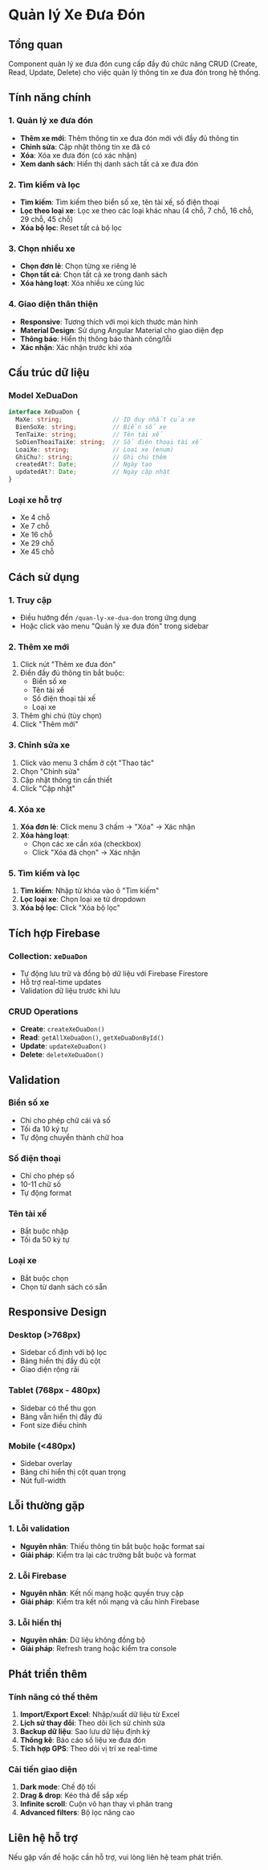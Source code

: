# Quản lý Xe Đưa Đón

## Tổng quan
Component quản lý xe đưa đón cung cấp đầy đủ chức năng CRUD (Create, Read, Update, Delete) cho việc quản lý thông tin xe đưa đón trong hệ thống.

## Tính năng chính

### 1. Quản lý xe đưa đón
- **Thêm xe mới**: Thêm thông tin xe đưa đón mới với đầy đủ thông tin
- **Chỉnh sửa**: Cập nhật thông tin xe đã có
- **Xóa**: Xóa xe đưa đón (có xác nhận)
- **Xem danh sách**: Hiển thị danh sách tất cả xe đưa đón

### 2. Tìm kiếm và lọc
- **Tìm kiếm**: Tìm kiếm theo biển số xe, tên tài xế, số điện thoại
- **Lọc theo loại xe**: Lọc xe theo các loại khác nhau (4 chỗ, 7 chỗ, 16 chỗ, 29 chỗ, 45 chỗ)
- **Xóa bộ lọc**: Reset tất cả bộ lọc

### 3. Chọn nhiều xe
- **Chọn đơn lẻ**: Chọn từng xe riêng lẻ
- **Chọn tất cả**: Chọn tất cả xe trong danh sách
- **Xóa hàng loạt**: Xóa nhiều xe cùng lúc

### 4. Giao diện thân thiện
- **Responsive**: Tương thích với mọi kích thước màn hình
- **Material Design**: Sử dụng Angular Material cho giao diện đẹp
- **Thông báo**: Hiển thị thông báo thành công/lỗi
- **Xác nhận**: Xác nhận trước khi xóa

## Cấu trúc dữ liệu

### Model XeDuaDon
```typescript
interface XeDuaDon {
  MaXe: string;              // ID duy nhất của xe
  BienSoXe: string;          // Biển số xe
  TenTaiXe: string;          // Tên tài xế
  SoDienThoaiTaiXe: string;  // Số điện thoại tài xế
  LoaiXe: string;            // Loại xe (enum)
  GhiChu?: string;           // Ghi chú thêm
  createdAt?: Date;          // Ngày tạo
  updatedAt?: Date;          // Ngày cập nhật
}
```

### Loại xe hỗ trợ
- Xe 4 chỗ
- Xe 7 chỗ  
- Xe 16 chỗ
- Xe 29 chỗ
- Xe 45 chỗ

## Cách sử dụng

### 1. Truy cập
- Điều hướng đến `/quan-ly-xe-dua-don` trong ứng dụng
- Hoặc click vào menu "Quản lý xe đưa đón" trong sidebar

### 2. Thêm xe mới
1. Click nút "Thêm xe đưa đón"
2. Điền đầy đủ thông tin bắt buộc:
   - Biển số xe
   - Tên tài xế
   - Số điện thoại tài xế
   - Loại xe
3. Thêm ghi chú (tùy chọn)
4. Click "Thêm mới"

### 3. Chỉnh sửa xe
1. Click vào menu 3 chấm ở cột "Thao tác"
2. Chọn "Chỉnh sửa"
3. Cập nhật thông tin cần thiết
4. Click "Cập nhật"

### 4. Xóa xe
1. **Xóa đơn lẻ**: Click menu 3 chấm → "Xóa" → Xác nhận
2. **Xóa hàng loạt**: 
   - Chọn các xe cần xóa (checkbox)
   - Click "Xóa đã chọn" → Xác nhận

### 5. Tìm kiếm và lọc
1. **Tìm kiếm**: Nhập từ khóa vào ô "Tìm kiếm"
2. **Lọc loại xe**: Chọn loại xe từ dropdown
3. **Xóa bộ lọc**: Click "Xóa bộ lọc"

## Tích hợp Firebase

### Collection: `xeDuaDon`
- Tự động lưu trữ và đồng bộ dữ liệu với Firebase Firestore
- Hỗ trợ real-time updates
- Validation dữ liệu trước khi lưu

### CRUD Operations
- **Create**: `createXeDuaDon()`
- **Read**: `getAllXeDuaDon()`, `getXeDuaDonById()`
- **Update**: `updateXeDuaDon()`
- **Delete**: `deleteXeDuaDon()`

## Validation

### Biển số xe
- Chỉ cho phép chữ cái và số
- Tối đa 10 ký tự
- Tự động chuyển thành chữ hoa

### Số điện thoại
- Chỉ cho phép số
- 10-11 chữ số
- Tự động format

### Tên tài xế
- Bắt buộc nhập
- Tối đa 50 ký tự

### Loại xe
- Bắt buộc chọn
- Chọn từ danh sách có sẵn

## Responsive Design

### Desktop (>768px)
- Sidebar cố định với bộ lọc
- Bảng hiển thị đầy đủ cột
- Giao diện rộng rãi

### Tablet (768px - 480px)
- Sidebar có thể thu gọn
- Bảng vẫn hiển thị đầy đủ
- Font size điều chỉnh

### Mobile (<480px)
- Sidebar overlay
- Bảng chỉ hiển thị cột quan trọng
- Nút full-width

## Lỗi thường gặp

### 1. Lỗi validation
- **Nguyên nhân**: Thiếu thông tin bắt buộc hoặc format sai
- **Giải pháp**: Kiểm tra lại các trường bắt buộc và format

### 2. Lỗi Firebase
- **Nguyên nhân**: Kết nối mạng hoặc quyền truy cập
- **Giải pháp**: Kiểm tra kết nối mạng và cấu hình Firebase

### 3. Lỗi hiển thị
- **Nguyên nhân**: Dữ liệu không đồng bộ
- **Giải pháp**: Refresh trang hoặc kiểm tra console

## Phát triển thêm

### Tính năng có thể thêm
1. **Import/Export Excel**: Nhập/xuất dữ liệu từ Excel
2. **Lịch sử thay đổi**: Theo dõi lịch sử chỉnh sửa
3. **Backup dữ liệu**: Sao lưu dữ liệu định kỳ
4. **Thống kê**: Báo cáo số liệu xe đưa đón
5. **Tích hợp GPS**: Theo dõi vị trí xe real-time

### Cải tiến giao diện
1. **Dark mode**: Chế độ tối
2. **Drag & drop**: Kéo thả để sắp xếp
3. **Infinite scroll**: Cuộn vô hạn thay vì phân trang
4. **Advanced filters**: Bộ lọc nâng cao

## Liên hệ hỗ trợ
Nếu gặp vấn đề hoặc cần hỗ trợ, vui lòng liên hệ team phát triển.
